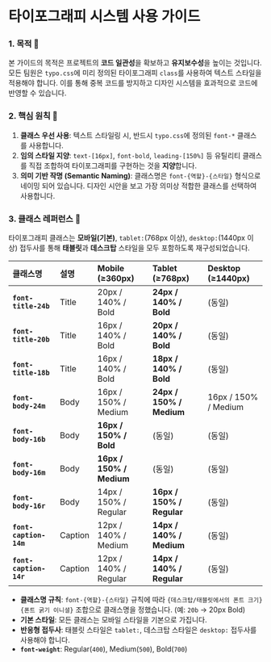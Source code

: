 # 타이포그래피 시스템 사용 가이드

### 1. 목적 🎯

본 가이드의 목적은 프로젝트의 **코드 일관성**을 확보하고 **유지보수성**을 높이는 것입니다. 모든 팀원은 `typo.css`에 미리 정의된 타이포그래피 `class`를 사용하여 텍스트 스타일을 적용해야 합니다. 이를 통해 중복 코드를 방지하고 디자인 시스템을 효과적으로 코드에 반영할 수 있습니다.

### 2. 핵심 원칙 📜

1.  **클래스 우선 사용**: 텍스트 스타일링 시, 반드시 `typo.css`에 정의된 `font-*` 클래스를 사용합니다.
2.  **임의 스타일 지양**: `text-[16px]`, `font-bold`, `leading-[150%]` 등 유틸리티 클래스를 직접 조합하여 타이포그래피를 구현하는 것을 **지양**합니다.
3.  **의미 기반 작명 (Semantic Naming)**: 클래스명은 `font-{역할}-{스타일}` 형식으로 네이밍 되어 있습니다. 디자인 시안을 보고 가장 의미상 적합한 클래스를 선택하여 사용합니다.

### 3. 클래스 레퍼런스 📖

타이포그래피 클래스는 **모바일(기본)**, `tablet:`(768px 이상), `desktop:`(1440px 이상) 접두사를 통해 **태블릿**과 **데스크탑** 스타일을 모두 포함하도록 재구성되었습니다.

| 클래스명               | 설명    | Mobile (≥360px)          | Tablet (≥768px)           | Desktop (≥1440px)    |
| :--------------------- | :------ | :----------------------- | :------------------------ | :------------------- |
| **`font-title-24b`**   | Title   | 20px / 140% / Bold       | **24px / 140% / Bold**    | (동일)               |
| **`font-title-20b`**   | Title   | 16px / 140% / Bold       | **20px / 140% / Bold**    | (동일)               |
| **`font-title-18b`**   | Title   | 16px / 140% / Bold       | **18px / 140% / Bold**    | (동일)               |
| **`font-body-24m`**    | Body    | 16px / 150% / Medium     | **24px / 150% / Medium**  | 16px / 150% / Medium |
| **`font-body-16b`**    | Body    | **16px / 150% / Bold**   | (동일)                    | (동일)               |
| **`font-body-16m`**    | Body    | **16px / 150% / Medium** | (동일)                    | (동일)               |
| **`font-body-16r`**    | Body    | 14px / 150% / Regular    | **16px / 150% / Regular** | (동일)               |
| **`font-caption-14m`** | Caption | 12px / 140% / Medium     | **14px / 140% / Medium**  | (동일)               |
| **`font-caption-14r`** | Caption | 12px / 140% / Regular    | **14px / 140% / Regular** | (동일)               |

-   **클래스명 규칙**: `font-{역할}-{스타일}` 규칙에 따라 `{데스크탑/태블릿에서의 폰트 크기}{폰트 굵기 이니셜}` 조합으로 클래스명을 정했습니다. (예: `20b` -> 20px Bold)
-   **기본 스타일**: 모든 클래스는 모바일 스타일을 기본으로 가집니다.
-   **반응형 접두사**: 태블릿 스타일은 `tablet:`, 데스크탑 스타일은 `desktop:` 접두사를 사용해야 합니다.
-   **`font-weight`**: Regular(`400`), Medium(`500`), Bold(`700`)
